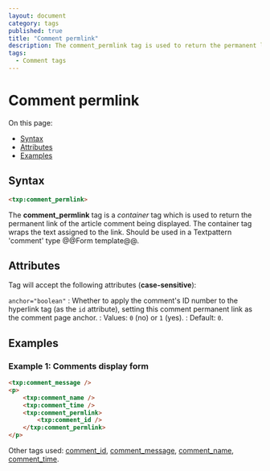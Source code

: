 ```yaml
---
layout: document
category: tags
published: true
title: "Comment permlink"
description: The comment_permlink tag is used to return the permanent link of the article comment being displayed.
tags:
  - Comment tags
---
```


# Comment permlink

On this page:

* [Syntax](#syntax)
* [Attributes](#attributes)
* [Examples](#examples)

## Syntax

~~~ html
<txp:comment_permlink>
~~~

The **comment_permlink** tag is a *container* tag which is used to return the permanent link of the article comment being displayed. The container tag wraps the text assigned to the link. Should be used in a Textpattern 'comment' type @@Form template@@.

## Attributes

Tag will accept the following attributes (**case-sensitive**):

`anchor="boolean"`
: Whether to apply the comment's ID number to the hyperlink tag (as the `id` attribute), setting this comment permanent link as the comment page anchor.
: Values: `0` (no) or `1` (yes).
: Default: `0`.

## Examples

### Example 1: Comments display form

~~~ html
<txp:comment_message />
<p>
    <txp:comment_name />
    <txp:comment_time />
    <txp:comment_permlink>
        <txp:comment_id />
    </txp:comment_permlink>
</p>
~~~

Other tags used: [comment_id](comment-id), [comment_message](comment-message), [comment_name](comment-name), [comment_time](comment_time).
